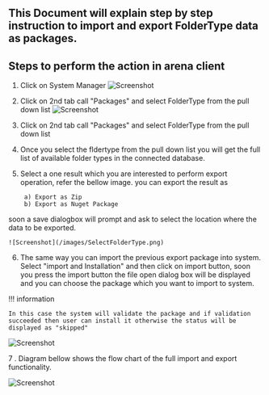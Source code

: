 ## This Document will explain step by step instruction to import and export FolderType data as packages.


## Steps to perform the action in arena client
1. Click on System Manager
![Screenshot](/images/SelectSystemManager.png) 

2. Click on 2nd tab call "Packages" and select FolderType from the pull down list
![Screenshot](/images/ImportPackage.png) 

3. Click on 2nd tab call "Packages" and select FolderType from the pull down list

4. Once you select the fldertype from the pull down list you will get the full list of available folder types in the connected database.

5. Select a one result which you are interested to perform export operation, refer the bellow image.
you can export the result as

		a) Export as Zip
		b) Export as Nuget Package
soon a save dialogbox will prompt and ask to select the location where the data to be exported.

	![Screenshot](/images/SelectFolderType.png) 


6. The same way you can import the previous export package into system.
Select "import and Installation" and then click on import button, soon you press the import button the file open dialog box will be displayed and you can choose the package which you want to import to system.

!!! information 

	In this case the system will validate the package and if validation succeeded then user can install it otherwise the status will be displayed as "skipped"
	
![Screenshot](/images/InstallSkipped.png) 
	
7	. Diagram bellow shows the flow chart of the full import and export functionality. 

![Screenshot](/images/PackageExportImport.png) 
